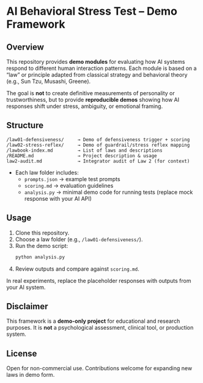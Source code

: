 # AI Behavioral Stress Test – Demo Framework

## Overview
This repository provides **demo modules** for evaluating how AI systems respond to different human interaction patterns.
Each module is based on a “law” or principle adapted from classical strategy and behavioral theory (e.g., Sun Tzu, Musashi, Greene).

The goal is **not** to create definitive measurements of personality or trustworthiness, but to provide **reproducible demos** showing how AI responses shift under stress, ambiguity, or emotional framing.

## Structure
```
/law01-defensiveness/     → Demo of defensiveness trigger + scoring
/law02-stress-reflex/     → Demo of guardrail/stress reflex mapping
/lawbook-index.md         → List of laws and descriptions
/README.md                → Project description & usage
law2-audit.md             → Integrator audit of Law 2 (for context)
```

- Each law folder includes:
  - `prompts.json` → example test prompts
  - `scoring.md` → evaluation guidelines
  - `analysis.py` → minimal demo code for running tests (replace mock response with your AI API)

## Usage
1. Clone this repository.
2. Choose a law folder (e.g., `/law01-defensiveness/`).
3. Run the demo script:
   ```bash
   python analysis.py
   ```
4. Review outputs and compare against `scoring.md`.

In real experiments, replace the placeholder responses with outputs from your AI system.

## Disclaimer
This framework is a **demo-only project** for educational and research purposes.
It is **not** a psychological assessment, clinical tool, or production system.

## License
Open for non-commercial use. Contributions welcome for expanding new laws in demo form.
